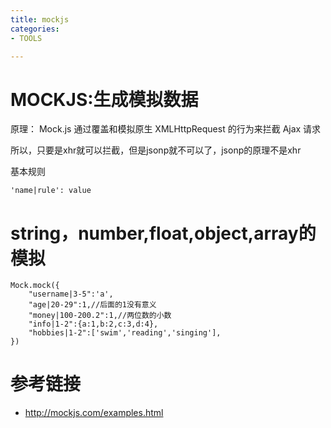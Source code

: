 ```yaml
---
title: mockjs
categories: 
- TOOLS

---
```



# MOCKJS:生成模拟数据
原理：
Mock.js 通过覆盖和模拟原生 XMLHttpRequest 的行为来拦截 Ajax 请求

所以，只要是xhr就可以拦截，但是jsonp就不可以了，jsonp的原理不是xhr

基本规则
```
'name|rule': value
```
# string，number,float,object,array的模拟

```
Mock.mock({
    "username|3-5":'a',
    "age|20-29":1,//后面的1没有意义
    "money|100-200.2":1,//两位数的小数
    "info|1-2":{a:1,b:2,c:3,d:4},
    "hobbies|1-2":['swim','reading','singing'],
})
```




# 参考链接
- http://mockjs.com/examples.html